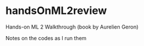 # handsOnML2review
Hands-on ML 2 Walkthrough (book by Aurelien Geron)

Notes on the codes as I run them
